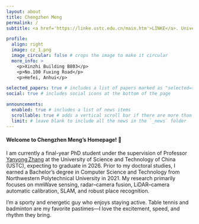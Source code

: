 ```yaml
---
layout: about
title: Chengzhen Meng
permalink: /
subtitle: <a href='https://linke.ustc.edu.cn/main.htm'>LINKE</a>. University of Science and Technology of China（USTC)

profile:
  align: right
  image: cz_1.png
  image_circular: false # crops the image to make it circular
  more_info: >
    <p>Xinzhi Building B803</p>
    <p>No.100 Fuxing Road</p>
    <p>Hefei, Anhui</p>

selected_papers: true # includes a list of papers marked as "selected={true}"
social: true # includes social icons at the bottom of the page

announcements:
  enabled: true # includes a list of news items
  scrollable: true # adds a vertical scroll bar if there are more than 3 news items
  limit: # leave blank to include all the news in the `_news` folder
---
```


#### Welcome to Chengzhen Meng’s Homepage! 👋

I am currently a final-year PhD student under the supervision of Professor [Yanyong Zhang](http://staff.ustc.edu.cn/~yanyongz/) at the University of Science and Technology of China (USTC), expecting to graduate in 2026. Prior to my doctoral studies, I earned a Bachelor’s degree in Computer Science and Technology from Northwestern Polytechnical University in 2021. My research primarily focuses on mmWave sensing, radar–camera fusion, LiDAR–camera automatic calibration, SLAM, and robust place recognition.

I’m a sporty and energetic guy who enjoys staying active. Table tennis and badminton are my favorite pastimes—I love the excitement, speed, and rhythm they bring.
